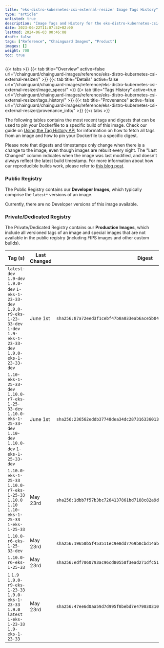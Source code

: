 ```yaml
---
title: "eks-distro-kubernetes-csi-external-resizer Image Tags History"
type: "article"
unlisted: true
description: "Image Tags and History for the eks-distro-kubernetes-csi-external-resizer Chainguard Image"
date: 2023-06-22T11:07:52+02:00
lastmod: 2024-06-03 00:46:08
draft: false
tags: ["Reference", "Chainguard Images", "Product"]
images: []
weight: 700
toc: true
---
```


{{< tabs >}}
{{< tab title="Overview" active=false url="/chainguard/chainguard-images/reference/eks-distro-kubernetes-csi-external-resizer/" >}}
{{< tab title="Details" active=false url="/chainguard/chainguard-images/reference/eks-distro-kubernetes-csi-external-resizer/image_specs/" >}}
{{< tab title="Tags History" active=true url="/chainguard/chainguard-images/reference/eks-distro-kubernetes-csi-external-resizer/tags_history/" >}}
{{< tab title="Provenance" active=false url="/chainguard/chainguard-images/reference/eks-distro-kubernetes-csi-external-resizer/provenance_info/" >}}
{{</ tabs >}}

The following tables contains the most recent tags and digests that can be used to pin your Dockerfile to a specific build of this image. Check our guide on [Using the Tag History API](/chainguard/chainguard-images/using-the-tag-history-api/) for information on how to fetch all tags from an image and how to pin your Dockerfile to a specific digest.

Please note that digests and timestamps only change when there is a change to the image, even though images are rebuilt every night. The "Last Changed" column indicates when the image was last modified, and doesn't always reflect the latest build timestamp. For more information about how our reproducible builds work, please refer to [this blog post](https://www.chainguard.dev/unchained/reproducing-chainguards-reproducible-image-builds).

### Public Registry
The Public Registry contains our **Developer Images**, which typically comprise the `latest*` versions of an image.

Currently, there are no Developer versions of this image available.

### Private/Dedicated Registry
The Private/Dedicated Registry contains our **Production Images**, which include all versioned tags of an image and special images that are not available in the public registry (including FIPS images and other custom builds).

| Tag (s)                                                                                                                                  | Last Changed | Digest                                                                    |
|------------------------------------------------------------------------------------------------------------------------------------------|--------------|---------------------------------------------------------------------------|
|  `latest-dev` `1.9-dev` `1.9.0-dev` `1-eks-1-23-33-dev` `1.9.0-r9-eks-1-23-33-dev` `1-dev` `1.9-eks-1-23-33-dev` `1.9.0-eks-1-23-33-dev` | June 1st     | `sha256:87a72eed3f1cebf47b0a033eab6ace5b0438c72b9f2e8e95a75aac6f6678d90c` |
|  `1.10-eks-1-25-33-dev` `1.10.0-r7-eks-1-25-33-dev` `1.10.0-eks-1-25-33-dev` `1.10-dev` `1.10.0-dev` `1-eks-1-25-33-dev`                 | June 1st     | `sha256:236562eddb37748dea34dc2873163360131097d7d1625d9b9fcda3a731062e78` |
|  `1.10.0-eks-1-25-33` `1.10.0-r7-eks-1-25-33` `1.10.0` `1.10` `1.10-eks-1-25-33` `1-eks-1-25-33`                                         | May 23rd     | `sha256:1dbb7f57b3bc7264137861bd7188c82a9df2e2a23a24afe7b56ab50060f590ed` |
|  `1.10.0-r6-eks-1-25-33-dev`                                                                                                             | May 23rd     | `sha256:19650b5f453511ec9e0dd7769b0cbd14ab62ecbfae7b1757e2f7c301d30168e5` |
|  `1.10.0-r6-eks-1-25-33`                                                                                                                 | May 23rd     | `sha256:edf7060793ac96cd80558f3ead271dfc5125ca0bb682948e54faffe9fa8ede45` |
|  `1` `1.9` `1.9.0-r9-eks-1-23-33` `1.9.0-eks-1-23-33` `1.9.0` `latest` `1-eks-1-23-33` `1.9-eks-1-23-33`                                 | May 23rd     | `sha256:47ee6d0aa59d7d995f0bebd7e4790303109de0f5368e957710eef818633af701` |

